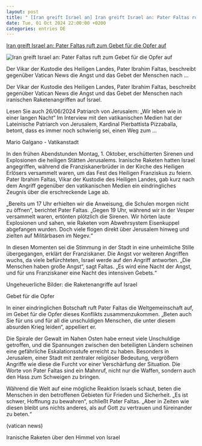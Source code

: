 ```yaml
---
layout: post
title: " [Iran greift Israel an] Iran greift Israel an: Pater Faltas ruft zum Gebet für die Opfer auf"
date: Tue, 01 Oct 2024 22:00:00 +0200
categories: entries DE
---
```

[Iran greift Israel an: Pater Faltas ruft zum Gebet für die Opfer auf](https://www.vaticannews.va/de/welt/news/2024-10/iran-angriff-israel-pater-faltas-aufruf-gebet-opfer-video.html)

![Iran greift Israel an: Pater Faltas ruft zum Gebet für die Opfer auf](https://www.vaticannews.va/content/dam/vaticannews/agenzie/images/reuters/2024/10/01/23/1727817979030.JPG/_jcr_content/renditions/cq5dam.thumbnail.cropped.1500.844.jpeg)

Der Vikar der Kustodie des Heiligen Landes, Pater Ibrahim Faltas, beschreibt gegenüber Vatican News die Angst und das Gebet der Menschen nach ...

Der Vikar der Kustodie des Heiligen Landes, Pater Ibrahim Faltas, beschreibt gegenüber Vatican News die Angst und das Gebet der Menschen nach iranischen Raketenangriffen auf Israel.

Lesen Sie auch 26/06/2024 Patriarch von Jerusalem: „Wir leben wie in einer langen Nacht“ Im Interview mit den vatikanischen Medien hat der Lateinische Patriarch von Jerusalem, Kardinal Pierbattista Pizzaballa, betont, dass es immer noch schwierig sei, einen Weg zum ...

Mario Galgano - Vatikanstadt

In den frühen Abendstunden Montag, 1. Oktober, erschütterten Sirenen und Explosionen die heiligen Stätten Jerusalems. Iranische Raketen hatten Israel angegriffen, während die Franziskanerbrüder in der Kirche des Heiligen Erlösers versammelt waren, um das Fest des Heiligen Franziskus zu feiern. Pater Ibrahim Faltas, Vikar der Kustodie des Heiligen Landes, gab kurz nach dem Angriff gegenüber den vatikanischen Medien ein eindringliches Zeugnis über die erschreckende Lage ab.

„Bereits um 17 Uhr erhielten wir die Anweisung, die Schulen morgen nicht zu öffnen“, berichtet Pater Faltas. „Gegen 19 Uhr, während wir in der Vesper versammelt waren, ertönten plötzlich die Sirenen. Wir hörten laute Explosionen und sahen, wie Raketen vom Abwehrsystem Eisenkuppel abgefangen wurden. Doch viele flogen direkt über Jerusalem hinweg und zielten auf Militärbasen im Negev.“

In diesen Momenten sei die Stimmung in der Stadt in eine unheimliche Stille übergegangen, erklärt der Franziskaner. Die Angst vor weiteren Angriffen wuchs, da viele befürchteten, Israel werde auf den Angriff antworten. „Die Menschen haben große Angst“, sagt Faltas. „Es wird eine Nacht der Angst, und für uns Franziskaner eine Nacht des intensiven Gebets.“

Ungeheuerliche Bilder: die Raketenangriffe auf Israel

Gebet für die Opfer

In einer eindringlichen Botschaft ruft Pater Faltas die Weltgemeinschaft auf, im Gebet für die Opfer dieses Konflikts zusammenzukommen. „Beten auch Sie für uns und für all die unschuldigen Menschen, die unter diesem absurden Krieg leiden“, appelliert er.

Die Spirale der Gewalt im Nahen Osten habe erneut viele Unschuldige getroffen, und die Spannungen zwischen den beteiligten Ländern scheinen eine gefährliche Eskalationsstufe erreicht zu haben. Besonders in Jerusalem, einer Stadt mit zentraler religiöser Bedeutung, vergrößern Angriffe wie diese die Furcht vor einer Verschärfung der Situation. Die Worte von Pater Faltas sind ein Mahnruf, nicht nur die Waffen, sondern auch den Hass zum Schweigen zu bringen.

Während die Welt auf eine mögliche Reaktion Israels schaut, beten die Menschen in den betroffenen Gebieten für Frieden und Sicherheit. „Es ist schwer, Hoffnung zu bewahren“, schließt Pater Faltas. „Aber in Zeiten wie diesen bleibt uns nichts anderes, als auf Gott zu vertrauen und füreinander zu beten.“

(vatican news)

Iranische Raketen über den Himmel von Israel

